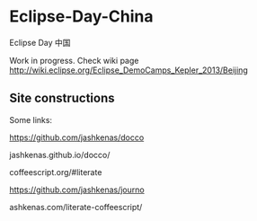Eclipse-Day-China
=================

Eclipse Day 中国

Work in progress.
Check wiki page
http://wiki.eclipse.org/Eclipse_DemoCamps_Kepler_2013/Beijing


## Site constructions

Some links:

https://github.com/jashkenas/docco

jashkenas.github.io/docco/

coffeescript.org/#literate


https://github.com/jashkenas/journo


ashkenas.com/literate-coffeescript/




